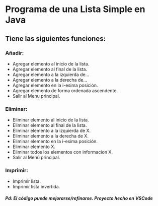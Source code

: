 # Programa de una Lista Simple en Java

## Tiene las siguientes funciones: 

### Añadir: 
* Agregar elemento al inicio de la lista.
* Agregar elemento al final de la lista.
* Agregar elemento a la izquierda de...
* Agregar elemento a la derecha de...
* Agregar elemento en la i-esima posición.
* Agregar elemento de forma ordenada ascendente.
* Salir al Menu principal.

### Eliminar: 
* Eliminar elemento al inicio de la lista.
* Eliminar elemento al final de la lista.
* Eliminar elemento a la izquierda de X.
* Eliminar elemento a la derecha de X.
* Eliminar elemento en la i-esima posición.
* Eliminar elemento X.
* Eliminar todos los elementos con informacion X.
* Salir al Menú principal.

### Imprimir:

* Imprimir lista.
* Imprimir lista invertida.


##### Pd: El código puede mejorarse/refinarse. Proyecto hecho en VSCode